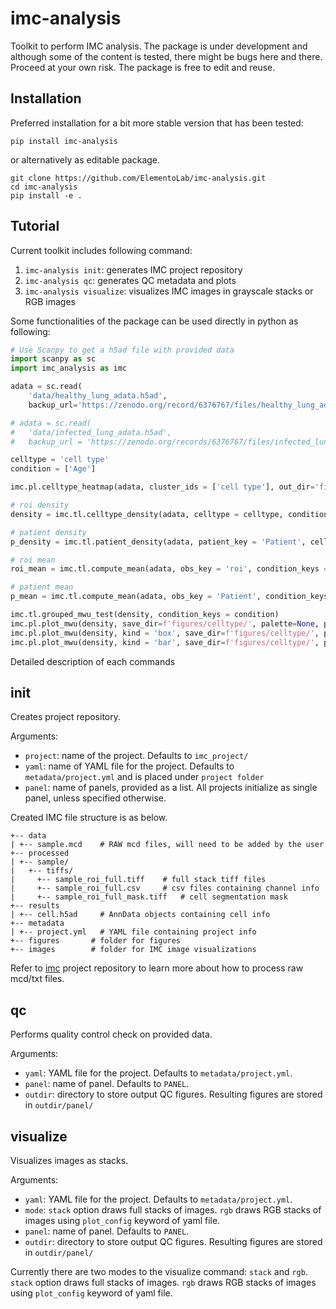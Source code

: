 # imc-analysis

Toolkit to perform IMC analysis. The package is under development and although some of the content is tested, there might be bugs here and there. Proceed at your own risk.
The package is free to edit and reuse.

## Installation
Preferred installation for a bit more stable version that has been tested:
```
pip install imc-analysis
```
or alternatively as editable package.
```
git clone https://github.com/ElementoLab/imc-analysis.git
cd imc-analysis
pip install -e .
```

## Tutorial

Current toolkit includes following command:

1. `imc-analysis init`: generates IMC project repository
2. `imc-analysis qc`: generates QC metadata and plots
3. `imc-analysis visualize`: visualizes IMC images in grayscale stacks or RGB images

Some functionalities of the package can be used directly in python as following:

```python
# Use Scanpy to get a h5ad file with provided data
import scanpy as sc
import imc_analysis as imc

adata = sc.read(
    'data/healthy_lung_adata.h5ad',
    backup_url='https://zenodo.org/record/6376767/files/healthy_lung_adata.h5ad?download=1')

# adata = sc.read(
#   'data/infected_lung_adata.h5ad',
#   backup_url = 'https://zenodo.org/records/6376767/files/infected_lung_adata.h5ad?download=1')

celltype = 'cell type'
condition = ['Age']

imc.pl.celltype_heatmap(adata, cluster_ids = ['cell type'], out_dir='figures/celltype/heatmap/')

# roi density
density = imc.tl.celltype_density(adata, celltype = celltype, condition_keys = condition)

# patient density
p_density = imc.tl.patient_density(adata, patient_key = 'Patient', celltype_key = celltype, condition_keys = condition)

# roi mean
roi_mean = imc.tl.compute_mean(adata, obs_key = 'roi', condition_keys = condition)

# patient mean
p_mean = imc.tl.compute_mean(adata, obs_key = 'Patient', condition_keys = condition)

imc.tl.grouped_mwu_test(density, condition_keys = condition)
imc.pl.plot_mwu(density, save_dir=f'figures/celltype/', palette=None, pval_form='star')
imc.pl.plot_mwu(density, kind = 'box', save_dir=f'figures/celltype/', palette=None, pval_form='star')
imc.pl.plot_mwu(density, kind = 'bar', save_dir=f'figures/celltype/', palette=None, pval_form='star')

```

Detailed description of each commands

## init
Creates project repository.

Arguments:
  - `project`: name of the project. Defaults to `imc_project/`
  - `yaml`: name of YAML file for the project. Defaults to `metadata/project.yml` and is placed under `project folder`
  - `panel`: name of panels, provided as a list. All projects initialize as single panel, unless specified otherwise.


Created IMC file structure is as below.
```
+-- data 
| +-- sample.mcd    # RAW mcd files, will need to be added by the user
+-- processed
| +-- sample/
|   +-- tiffs/
|     +-- sample_roi_full.tiff    # full stack tiff files
|     +-- sample_roi_full.csv     # csv files containing channel info 
|     +-- sample_roi_full_mask.tiff   # cell segmentation mask
+-- results
| +-- cell.h5ad     # AnnData objects containing cell info 
+-- metadata
| +-- project.yml   # YAML file containing project info
+-- figures       # folder for figures
+-- images        # folder for IMC image visualizations
```

Refer to [imc](https://github.com/ElementoLab/imc) project repository to learn more about how to process raw mcd/txt files.

## qc
Performs quality control check on provided data.

Arguments:
  - `yaml`: YAML file for the project. Defaults to `metadata/project.yml`.
  - `panel`: name of panel. Defaults to `PANEL`.
  - `outdir`: directory to store output QC figures. Resulting figures are stored in `outdir/panel/`


## visualize
Visualizes images as stacks.

Arguments:
  - `yaml`: YAML file for the project. Defaults to `metadata/project.yml`.
  - `mode`: `stack` option draws full stacks of images. `rgb` draws RGB stacks of images using `plot_config` keyword of yaml file.
  - `panel`: name of panel. Defaults to `PANEL`.
  - `outdir`: directory to store output QC figures. Resulting figures are stored in `outdir/panel/`


Currently there are two modes to the visualize command: `stack` and `rgb`. `stack` option draws full stacks of images. `rgb` draws RGB stacks of images using `plot_config` keyword of yaml file.

